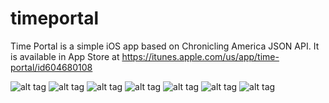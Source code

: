 timeportal
==========

Time Portal is a simple iOS app based on Chronicling America JSON API. It is available in App Store at https://itunes.apple.com/us/app/time-portal/id604680108

![alt tag](https://github.com/tongwang/timeportal/blob/master/screenshots/4_retina/Screenshot%202013.02.16%2016.56.18.png)
![alt tag](https://github.com/tongwang/timeportal/blob/master/screenshots/4_retina/Screenshot%202013.02.16%2016.57.03.png)
![alt tag](https://github.com/tongwang/timeportal/blob/master/screenshots/4_retina/Screenshot%202013.02.16%2016.57.07.png)
![alt tag](https://github.com/tongwang/timeportal/blob/master/screenshots/4_retina/Screenshot%202013.02.16%2016.58.51.png)
![alt tag](https://github.com/tongwang/timeportal/blob/master/screenshots/4_retina/Screenshot%202013.02.16%2016.59.27.png)
![alt tag](https://github.com/tongwang/timeportal/blob/master/screenshots/4_retina/Screenshot%202013.02.26%2022.57.47.png)
![alt tag](https://github.com/tongwang/timeportal/blob/master/screenshots/4_retina/Screenshot%202013.02.16%2016.57.24.png)
